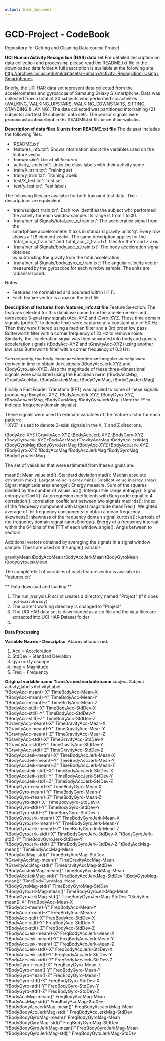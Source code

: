 ```yaml
---
output: html_document
---
```

# GCD-Project - CodeBook
Repository for Getting and Cleaning Data course Project

**UCI Human Activity Recognition (HAR) data set**
 For detailed description on data collection and processing, please read the 
 README.txt file in the downloaded data folder.A full description is available 
 at the following site:
http://archive.ics.uci.edu/ml/datasets/Human+Activity+Recognition+Using+Smartphones
 
 Briefly, the UCI HAR data set represent data collected from the accelerometers
 and gyroscope of Samsung Galaxy S smartphone. Data was collected from a total of
 30 subjects who performed six activities (WALKING, WALKING_UPSTAIRS, 
 WALKING_DOWNSTAIRS, SITTING, STANDING & LAYING). The data collected was partitioned
 into training (21 subjects) and test (9 subjects) data sets. The sensor signals were processed as described in the README.txt file or on thier website.
 
**Description of data files & units from README.txt file**
The dataset includes the following files:
- 'README.txt'
- 'features_info.txt': Shows information about the variables used on the feature 
   vector
- 'features.txt': List of all features
- 'activity_labels.txt': Links the class labels with their activity name
- 'train/X_train.txt': Training set
- 'train/y_train.txt': Training labels
- 'test/X_test.txt': Test set
- 'test/y_test.txt': Test labels

The following files are available for both train and test data. Their descriptions 
are equivalent. 
- 'train/subject_train.txt': Each row identifies the subject who performed the 
    activity for each window sample. Its range is from 1 to 30. 
- 'train/Inertial Signals/total_acc_x_train.txt': The acceleration signal from the    
   smartphone accelerometer X axis in standard gravity units 'g'. Every row shows 
   a 128 element vector. The same description applies for the 'total_acc_x_train.txt' 
   and 'total_acc_z_train.txt' files for the Y and Z axis. 
- 'train/Inertial Signals/body_acc_x_train.txt': The body acceleration signal obtained     
   by subtracting the gravity from the total acceleration. 
- 'train/Inertial Signals/body_gyro_x_train.txt': The angular velocity vector measured 
   by the gyroscope for each window sample. The units are radians/second. 

Notes: 
- Features are normalized and bounded within [-1,1].
- Each feature vector is a row on the text file.

**Description of features from features_info.txt file**
Feature Selection:
The features selected for this database come from the accelerometer and gyroscope 3-axial raw signals tAcc-XYZ and tGyro-XYZ. These time domain signals (prefix 't' to denote time) were captured at a constant rate of 50 Hz. Then they were filtered using a median filter and a 3rd order low pass Butterworth filter with a corner frequency of 20 Hz to remove noise. Similarly, the acceleration signal was then separated into body and gravity acceleration signals (tBodyAcc-XYZ and tGravityAcc-XYZ) using another low pass Butterworth filter with a corner frequency of 0.3 Hz. 

Subsequently, the body linear acceleration and angular velocity were derived in time to obtain Jerk signals (tBodyAccJerk-XYZ and tBodyGyroJerk-XYZ). Also the magnitude of these three-dimensional signals were calculated using the Euclidean norm (tBodyAccMag, tGravityAccMag, tBodyAccJerkMag, tBodyGyroMag, tBodyGyroJerkMag). 

Finally a Fast Fourier Transform (FFT) was applied to some of these signals producing fBodyAcc-XYZ, fBodyAccJerk-XYZ, fBodyGyro-XYZ, fBodyAccJerkMag, fBodyGyroMag, fBodyGyroJerkMag. (Note the 'f' to indicate frequency domain signals). 

These signals were used to estimate variables of the feature vector for each pattern:  
'-XYZ' is used to denote 3-axial signals in the X, Y and Z directions.

tBodyAcc-XYZ
tGravityAcc-XYZ
tBodyAccJerk-XYZ
tBodyGyro-XYZ
tBodyGyroJerk-XYZ
tBodyAccMag
tGravityAccMag
tBodyAccJerkMag
tBodyGyroMag
tBodyGyroJerkMag
fBodyAcc-XYZ
fBodyAccJerk-XYZ
fBodyGyro-XYZ
fBodyAccMag
fBodyAccJerkMag
fBodyGyroMag
fBodyGyroJerkMag

The set of variables that were estimated from these signals are: 

mean(): Mean value
std(): Standard deviation
mad(): Median absolute deviation 
max(): Largest value in array
min(): Smallest value in array
sma(): Signal magnitude area
energy(): Energy measure. Sum of the squares divided by the number of values. 
iqr(): Interquartile range 
entropy(): Signal entropy
arCoeff(): Autorregresion coefficients with Burg order equal to 4
correlation(): correlation coefficient between two signals
maxInds(): index of the frequency component with largest magnitude
meanFreq(): Weighted average of the frequency components to obtain a mean frequency
skewness(): skewness of the frequency domain signal 
kurtosis(): kurtosis of the frequency domain signal 
bandsEnergy(): Energy of a frequency interval within the 64 bins of the FFT of each window.
angle(): Angle between to vectors.

Additional vectors obtained by averaging the signals in a signal window sample. 
These are used on the angle() variable:

gravityMean
tBodyAccMean
tBodyAccJerkMean
tBodyGyroMean
tBodyGyroJerkMean

The complete list of variables of each feature vector is available in 'features.txt'

** Data download and loading **
1. The run_analysis.R script creates a directory named "Project" (if it does not 
   exist already)
2. The current working directory is changed to "Project"
3. The UCI HAR data set is downloaded as a zip file and the data files are
   extracted into UCI HAR Dataset folder
4. 

**Data Processing**



**Variable Names - Description**
Abbreviations used:
1. Acc = Acceleration
2. StdDev = Standard Deviation
3. gyro = Gyroscope
4. mag = Magnitude
5. Freq = Frequency

**Original variable name**      **Transformed variable name**
subject	                        Subject                    
activty_labels	                ActivityLabel            
"tBodyAcc-mean()-X"            	TimeBodyAcc-Mean-X         
"tBodyAcc-mean()-Y"       	TimeBodyAcc-Mean-Y        
"tBodyAcc-mean()-Z"	        TimeBodyAcc-Mean-Z         
"tBodyAcc-std()-X"          	TimeBodyAcc-StdDev-X      
"tBodyAcc-std()-Y"            	TimeBodyAcc-StdDev-Y      
"tBodyAcc-std()-Z"           	TimeBodyAcc-StdDev-Z      
"tGravityAcc-mean()-X"      	TimeGravityAcc-Mean-X      
"tGravityAcc-mean()-Y"       	TimeGravityAcc-Mean-Y     
"tGravityAcc-mean()-Z"        	TimeGravityAcc-Mean-Z     
"tGravityAcc-std()-X"        	TimeGravityAcc-StdDev-X   
"tGravityAcc-std()-Y"         	TimeGravityAcc-StdDev-Y    
"tGravityAcc-std()-Z"        	TimeGravityAcc-StdDev-Z   
"tBodyAccJerk-mean()-X"       	TimeBodyAccJerk-Mean-X     
"tBodyAccJerk-mean()-Y"      	TimeBodyAccJerk-Mean-Y    
"tBodyAccJerk-mean()-Z"      	TimeBodyAccJerk-Mean-Z     
"tBodyAccJerk-std()-X"       	TimeBodyAccJerk-StdDev-X  
"tBodyAccJerk-std()-Y"        	TimeBodyAccJerk-StdDev-Y   
"tBodyAccJerk-std()-Z"       	TimeBodyAccJerk-StdDev-Z  
"tBodyGyro-mean()-X"          	TimeBodyGyro-Mean-X       
"tBodyGyro-mean()-Y"         	TimeBodyGyro-Mean-Y       
"tBodyGyro-mean()-Z"          	TimeBodyGyro-Mean-Z        
"tBodyGyro-std()-X"          	TimeBodyGyro-StdDev-X     
"tBodyGyro-std()-Y"           	TimeBodyGyro-StdDev-Y      
"tBodyGyro-std()-Z"          	TimeBodyGyro-StdDev-Z     
"tBodyGyroJerk-mean()-X"      	TimeBodyGyroJerk-Mean-X    
"tBodyGyroJerk-mean()-Y"     	TimeBodyGyroJerk-Mean-Y   
"tBodyGyroJerk-mean()-Z"      	TimeBodyGyroJerk-Mean-Z   
"tBodyGyroJerk-std()-X"      	TimeBodyGyroJerk-StdDev-X
"tBodyGyroJerk-std()-Y"       	TimeBodyGyroJerk-StdDev-Y  
"tBodyGyroJerk-std()-Z"      	TimeBodyGyroJerk-StdDev-Z
"tBodyAccMag-mean()"          	TimeBodyAccMag-Mean        
"tBodyAccMag-std()"          	TimeBodyAccMag-StdDev     
"tGravityAccMag-mean()"      	TimeGravityAccMag-Mean     
"tGravityAccMag-std()"       	TimeGravityAccMag-StdDev  
"tBodyAccJerkMag-mean()"      	TimeBodyAccJerkMag-Mean    
"tBodyAccJerkMag-std()"      	TimeBodyAccJerkMag-StdDev
"tBodyGyroMag-mean()"         	TimeBodyGyroMag-Mean      
"tBodyGyroMag-std()"         	TimeBodyGyroMag-StdDev    
"tBodyGyroJerkMag-mean()"     	TimeBodyGyroJerkMag-Mean  
"tBodyGyroJerkMag-std()"     	TimeBodyGyroJerkMag-StdDev
"fBodyAcc-mean()-X"	        FreqBodyAcc-Mean-X         
"fBodyAcc-mean()-Y"          	FreqBodyAcc-Mean-Y        
"fBodyAcc-mean()-Z"           	FreqBodyAcc-Mean-Z         
"fBodyAcc-std()-X"           	FreqBodyAcc-StdDev-X      
"fBodyAcc-std()-Y"           	FreqBodyAcc-StdDev-Y       
"fBodyAcc-std()-Z"           	FreqBodyAcc-StdDev-Z      
"fBodyAccJerk-mean()-X"       	FreqBodyAccJerk-Mean-X     
"fBodyAccJerk-mean()-Y"      	FreqBodyAccJerk-Mean-Y    
"fBodyAccJerk-mean()-Z"       	FreqBodyAccJerk-Mean-Z     
"fBodyAccJerk-std()-X"       	FreqBodyAccJerk-StdDev-X  
"fBodyAccJerk-std()-Y"        	FreqBodyAccJerk-StdDev-Y   
"fBodyAccJerk-std()-Z"       	FreqBodyAccJerk-StdDev-Z  
"fBodyGyro-mean()-X"          	FreqBodyGyro-Mean-X        
"fBodyGyro-mean()-Y"         	FreqBodyGyro-Mean-Y       
"fBodyGyro-mean()-Z"         	FreqBodyGyro-Mean-Z        
"fBodyGyro-std()-X"          	FreqBodyGyro-StdDev-X     
"fBodyGyro-std()-Y"          	FreqBodyGyro-StdDev-Y      
"fBodyGyro-std()-Z"         	FreqBodyGyro-StdDev-Z     
"fBodyAccMag-mean()"         	FreqBodyAccMag-Mean        
"fBodyAccMag-std()"         	FreqBodyAccMag-StdDev     
"fBodyBodyAccJerkMag-mean()"  	FreqBodyAccJerkMag-Mean    
"fBodyBodyAccJerkMag-std()"  	FreqBodyAccJerkMag-StdDev
"fBodyBodyGyroMag-mean()"     	FreqBodyGyroMag-Mean       
"fBodyBodyGyroMag-std()"     	FreqBodyGyroMag-StdDev    
"fBodyBodyGyroJerkMag-mean()"	FreqBodyGyroJerkMag-Mean   
"fBodyBodyGyroJerkMag-std()"	FreqBodyGyroJerkMag-StdDev

